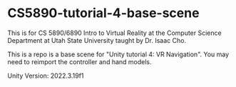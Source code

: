 # CS5890-tutorial-4-base-scene

This is for CS 5890/6890 Intro to Virtual Reality at the Computer Science Department at Utah State University taught by Dr. Isaac Cho.

This is a repo is a base scene for "Unity tutorial 4: VR Navigation". You may need to reimport the controller and hand models. 

Unity Version: 2022.3.19f1
